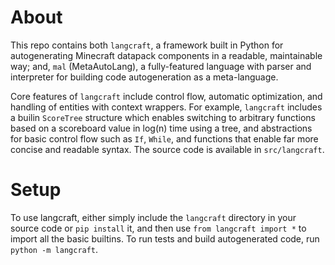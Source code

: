 # About

This repo contains both `langcraft`, a framework built in Python for autogenerating Minecraft datapack components in a readable, maintainable way; and, `mal` (MetaAutoLang), a fully-featured language with parser and interpreter for building code autogeneration as a meta-language.  

Core features of `langcraft` include control flow, automatic optimization, and handling of entities with context wrappers. For example, `langcraft` includes a builin `ScoreTree` structure which enables switching to arbitrary functions based on a scoreboard value in log(n) time using a tree, and abstractions for basic control flow such as `If`, `While`, and functions that enable far more concise and readable syntax. The source code is available in `src/langcraft`. 

# Setup

To use langcraft, either simply include the `langcraft` directory in your source code or `pip install` it, and then use `from langcraft import *` to import all the basic builtins. To run tests and build autogenerated code, run `python -m langcraft`.
